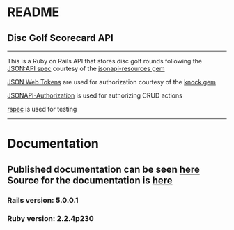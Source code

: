 # README

## Disc Golf Scorecard API
----

This is a Ruby on Rails API that stores disc golf rounds following the [JSON:API spec](http://jsonapi.org/) courtesy of the [jsonapi-resources gem](https://github.com/cerebris/jsonapi-resources)

[JSON Web Tokens](https://jwt.io/) are used for authorization courtesy of the [knock gem](https://github.com/nsarno/knock)

[JSONAPI-Authorization](https://github.com/venuu/jsonapi-authorization) is used for authorizing CRUD actions

[rspec](https://github.com/rspec/rspec-rails) is used for testing

---
# Documentation
Published documentation can be seen [here](https://mattmcquinn.github.io/slate)
Source for the documentation is [here](https://github.com/mattmcquinn/slate)
---
### Rails version: 5.0.0.1
### Ruby version: 2.2.4p230

